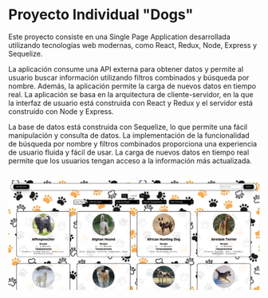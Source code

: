 
# Proyecto Individual "Dogs"

Este proyecto consiste en una Single Page Application desarrollada utilizando tecnologías web modernas, como React, Redux, Node, Express y Sequelize. 

La aplicación consume una API externa para obtener datos y permite al usuario buscar información utilizando filtros combinados y búsqueda por nombre. Además, la aplicación permite la carga de nuevos datos en tiempo real.
La aplicación se basa en la arquitectura de cliente-servidor, en la que la interfaz de usuario está construida con React y Redux y el servidor está construido con Node y Express. 

La base de datos está construida con Sequelize, lo que permite una fácil manipulación y consulta de datos.
La implementación de la funcionalidad de búsqueda por nombre y filtros combinados proporciona una experiencia de usuario fluida y fácil de usar. La carga de nuevos datos en tiempo real permite que los usuarios tengan acceso a la información más actualizada.

<img src="./Landing.png" alt="" width="1000px" />
<img src="./Home.png" alt="" width="1000px" />
<img src="./Form.png" alt="" width="1000px" />


